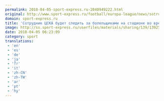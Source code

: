 ```yaml
---
permalink: 2018-04-05-sport-express.ru-2048949222.html
original: http://www.sport-express.ru/football/europa-league/news/sotrudnik-cska-budet-sledit-za-bolelschikami-na-stadione-vo-vremya-matcha-s-arsenalom-1392550/
domain: sport-express.ru
title: 'Сотрудник ЦСКА будет следить за болельщиками на стадионе во время матча с "Арсеналом"'
image: http://ss.sport-express.ru/userfiles/materials/sharing/139/1392550.jpg
date: 2018-04-05 06:23:09
category: sport
translations: 
 - 'en'
 - 'es'
 - 'de'
 - 'ja'
 - 'fr'
 - 'it'
 - 'zh-CN'
 - 'zh-TW'
 - 'ar'
 - 'pt'
 - 'hy'
---
```


